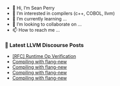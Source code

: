 - 👋 Hi, I’m Sean Perry
- 👀 I’m interested in compilers (c++, COBOL, llvm)
- 🌱 I’m currently learning ...
- 💞️ I’m looking to collaborate on ...
- 📫 How to reach me ...

<!---
s66perry/s66perry is a ✨ special ✨ repository because its `README.md` (this file) appears on your GitHub profile.
You can click the Preview link to take a look at your changes.
--->
### 📕 Latest LLVM Discourse Posts

<!-- DISCOURSE-LLVM:START -->
- [[RFC] Runtime Op Verification](https://discourse.llvm.org/t/rfc-runtime-op-verification/66776#post_9)
- [Compiling with flang-new](https://discourse.llvm.org/t/compiling-with-flang-new/66808#post_12)
- [Compiling with flang-new](https://discourse.llvm.org/t/compiling-with-flang-new/66808#post_11)
- [Compiling with flang-new](https://discourse.llvm.org/t/compiling-with-flang-new/66808#post_10)
- [Compiling with flang-new](https://discourse.llvm.org/t/compiling-with-flang-new/66808#post_9)
<!-- DISCOURSE-LLVM:END -->
